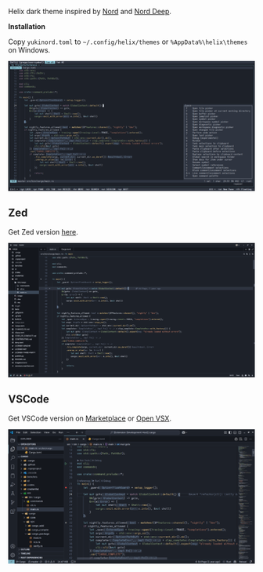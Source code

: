 Helix dark theme inspired by [Nord](https://github.com/nordtheme/visual-studio-code) and [Nord Deep](https://github.com/marlosirapuan/vscode-theme-nord-deep).

**Installation**

Copy `yukinord.toml` to `~/.config/helix/themes` or `%AppData%\helix\themes` on Windows.

![""](https://raw.githubusercontent.com/yukina3230/yukinord_helix/main/preview.png)

## **Zed**

Get Zed version [here](https://github.com/yukina3230/yukinord_zed).

![""](https://raw.githubusercontent.com/yukina3230/yukinord_zed/main/preview.png)

## **VSCode**

Get VSCode version on [Marketplace](https://marketplace.visualstudio.com/items?itemName=yukina.yukinord) or [Open VSX](https://open-vsx.org/extension/Yukina/yukinord).

![""](https://raw.githubusercontent.com/yukina3230/yukinord/main/assets/preview.png)
